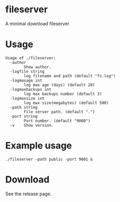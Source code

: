 # fileserver

A minimal download fileserver

# Usage

```
Usage of ./fileserver:
  -author
        Show author.
  -logfile string
        log filename and path (default "fs.log")
  -logmaxage int
        log max age (days) (default 28)
  -logmaxbackups int
        log max backups number (default 3)
  -logmaxsize int
        log max size(megabytes) (default 500)
  -path string
        File server path. (default ".")
  -port string
        Port number. (default "9000")
  -v    Show version.
```

# Example usage

```
./fileserver -path public -port 9001 &
```

# Download

See the release page.

